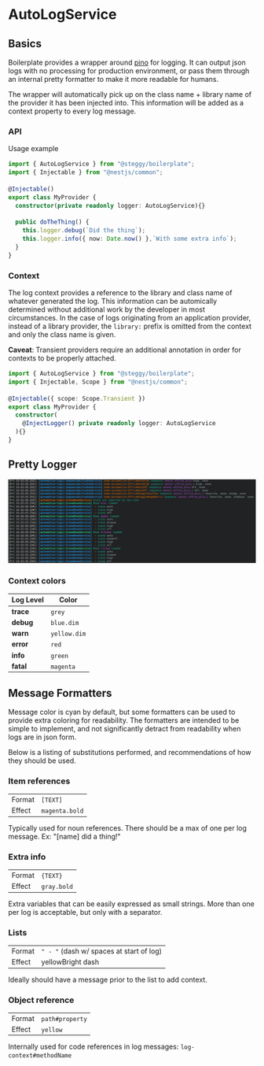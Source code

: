 # AutoLogService

## Basics

Boilerplate provides a wrapper around [pino](https://www.npmjs.com/package/pino) for logging.
It can output json logs with no processing for production environment, or pass them through an internal pretty formatter to make it more readable for humans.

The wrapper will automatically pick up on the class name + library name of the provider it has been injected into.
This information will be added as a context property to every log message.

### API

Usage example

```typescript
import { AutoLogService } from "@steggy/boilerplate";
import { Injectable } from "@nestjs/common";

@Injectable()
export class MyProvider {
  constructor(private readonly logger: AutoLogService){}

  public doTheThing() {
    this.logger.debug(`Did the thing`);
    this.logger.info({ now: Date.now() },`With some extra info`);
  }
}
```

### Context

The log context provides a reference to the library and class name of whatever generated the log.
This information can be automically determined without additional work by the developer in most circumstances.
In the case of logs originating from an application provider, instead of a library provider, the `library:` prefix is omitted from the context and only the class name is given.

**Caveat**: Transient providers require an additional annotation in order for contexts to be properly attached.

```typescript
import { AutoLogService } from "@steggy/boilerplate";
import { Injectable, Scope } from "@nestjs/common";

@Injectable({ scope: Scope.Transient })
export class MyProvider {
  constructor(
    @InjectLogger() private readonly logger: AutoLogService
  ){}
}
```

## Pretty Logger

![example pretty logs](./images/pretty-log.png)

### Context colors

| Log Level | Color |
| --- | --- |
| **trace** | `grey` |
| **debug** | `blue.dim` |
| **warn** | `yellow.dim` |
| **error** | `red` |
| **info** | `green` |
| **fatal** | `magenta` |

## Message Formatters

Message color is cyan by default, but some formatters can be used to provide extra coloring for readability.
The formatters are intended to be simple to implement, and not significantly detract from readability when logs are in json form.

Below is a listing of substitutions performed, and recommendations of how they should be used.

### Item references

| | |
| -- | --- |
| Format | `[TEXT]`  |
| Effect | `magenta.bold` |

Typically used for noun references. There should be a max of one per log message. Ex: "[name] did a thing!"

### Extra info

| | |
| -- | --- |
| Format | `{TEXT}`  |
| Effect | `gray.bold` |

Extra variables that can be easily expressed as small strings.
More than one per log is acceptable, but only with a separator.

### Lists

| | |
| -- | --- |
| Format | `" - "` (dash w/ spaces at start of log)  |
| Effect | yellowBright dash |

Ideally should have a message prior to the list to add context.

### Object reference

| | |
| -- | --- |
| Format | `path#property` |
| Effect | `yellow` |

Internally used for code references in log messages: `log-context#methodName`
